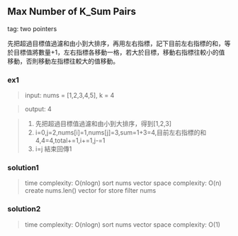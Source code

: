 ## Max Number of K_Sum Pairs
tag: two pointers

先把超過目標值過濾和由小到大排序，再用左右指標，記下目前左右指標的和，等於目標值將數量+1，左右指標各移動一格，若大於目標，移動右指標往較小的值移動，否則移動左指標往較大的值移動。

### ex1

> input: nums = [1,2,3,4,5], k = 4

> output: 4

> 1. 先把超過目標值過濾和由小到大排序，得到[1,2,3]
> 2. i=0,j=2,nums[i]=1,nums[j]=3,sum=1+3=4,目前左右指標的和4,4=4,total+=1,i+=1,j-=1
> 3. i=j 結束回傳1

### solution1
> time complexity: O(nlogn) sort nums vector
> space complexity: O(n) create nums.len() vector for store filter nums

### solution2
> time complexity: O(nlogn) sort nums vector
> space complexity: O(1)